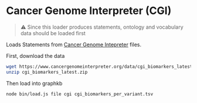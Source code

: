 # Cancer Genome Interpreter (CGI)

> :warning: Since this loader produces statements, ontology and vocabulary data should be loaded first

Loads Statements from [Cancer Genome Intepreter](https://www.cancergenomeinterpreter.org/biomarkers)
files.

First, download the data

```bash
wget https://www.cancergenomeinterpreter.org/data/cgi_biomarkers_latest.zip
unzip cgi_biomarkers_latest.zip
```

Then load into graphkb

```bash
node bin/load.js file cgi cgi_biomarkers_per_variant.tsv
```
